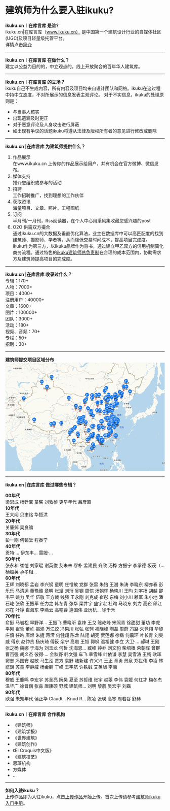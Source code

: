 # 建筑师为什么要入驻ikuku?

**ikuku.cn︱在库言库 是谁?**  
ikuku.cn|在库言库（www.ikuku.cn） 是中国第一个建筑设计行业的自媒体社区(UGC)及项目轻量级托管平台。  
详情点击[简介](http://guide.ikuku.cn/index.html)  

----

**ikuku.cn︱在库言库 在做什么？**  
建立以公益为目的的，中立观点的，线上开放聚合的百年华人建筑库。  

----

**ikuku.cn︱在库言库 的立场？**  
ikuku自己不生成内容，所有内容及项目均来自设计团队和网络。ikuku在这过程中持中立态度，不对所展示的信息发表主观评论。
对于不实信息，ikuku的处理原则是：  
* 与当事人核实  
* 出现遗漏及时更正  
* 对于恶意评论及人身攻击进行屏蔽  
* 如出现有争议的话题ikuku将遵从法律及版权所有者的意见进行修改或删除  

----

**ikuku.cn |在库言库 为建筑师提供什么？**  
1. 作品展示  
在www.ikuku.cn 上传你的作品展示给用户，并有机会在官方微博、微信发布。  
2. 媒体支持  
推介您组织或参与的活动  
3. 招聘  
工作招聘推广，找到理想的工作伙伴  
4. 获取资讯  
海量项目、文章、照片、工程图纸  
5. 订阅  
半月刊/一月刊，Rss阅读器，在个人中心用采风集收藏您感兴趣的post  
6. O2O 供需双方撮合  
通过ikuku.cn的大数据及垂直优化算法，业主在数据库中可以高匹配度的找到建筑师、摄影师、学者等，从而降低交易时间成本，提高项目完成度。  
ikuku作为第三方，以ikuku品牌作为背书，通过建立甲乙双方的信用机制简化商务流程。通过特色的[ikuku建筑师总负责制](https://gitcafe.com/ikuku/hub.caad.xyz/blob/master/studio.md)在合理的成本范围内，协助需求方及建筑师提高项目的完成度。  

----

**ikuku.cn |在库言库 收录过什么？**  
专辑：170+  
人物：7000+  
项目：4000+  
注册用户：40000+  
文章：1600+  
图片：100000+  
团队：3000+  
活动：180+  
视频、音频：70+  
专栏：50+  
招聘：30+  

---


**建筑师提交项目区域分布**     
![ikuku收录项目分布图](images/mapikuku.jpg)  

-----

**ikuku.cn |在库言库 做过哪些专辑？** 
 
 **00年代**     
 梁思成
 杨廷宝
 童寯
 刘敦桢
 更早年代
 吕彦直  
 **10年代**   
 王大闳
 贝聿铭
 华揽洪  
 **20年代**  
 关肇邺
 吴良镛  
 **30年代**  
 彭一刚
 何镜堂
 程泰宁  
 **40年代**  
 贡特·...
 伊东丰...
 雷姆·...  
 **50年代**    
 张永和
 崔愷
 刘家琨
 谢英俊
 艾未未
 缪朴
 孟建民
 齐欣
 汤桦
 方振宁
 李承德
 坂茂（...
 杨超英
 承孝相...   
 **60年代**   
 王辉
 刘晓都
 孟岩
 李兴钢
 童明
 庄惟敏
 党群
 张雷
 朱锫
 王澍
 朱涛
 李晓东
 柳亦春
 彭乐乐
 马清运
 董豫赣
 章明
 张斌
 刘珩
 吴钢
 周恺
 汤朝晖
 杨晓川
 王昀
 刘宇扬
 胡越
 邵韦平
 姚力
 吴华
 伍敬
 王方戟
 钱强
 王永刚
 刘克成
 崔彤
 东梅
 刘小川
 赖军
 朱小地
 潘石屹
 张欣
 王振军
 任力之
 韩冬青
 张华
 梁井宇
 盛宇宏
 杜昀
 马晓东
 刘力
 高崧
 邱江
 邓在
 叶铮
 崔海东
 李燕云
 高艳蓉
 逄国伟
 亚历杭...
 徐千禾   
 **70年代**   
 俞挺
 马岩松
 早野洋...
 王振飞
 曹晓昕
 袁烽
 王戈
 陈屹峰
 宋照青
 徐甜甜
 董功
 李虎
 平刚
 崔哲
 董屹
 揭涌
 万江蛟
 冯果川
 张弘
 张轲
 祝晓峰
 陶磊
 周蔚
 冯路
 朱竞翔
 华黎
 庄慎
 任皓
 唐煜
 朱捷
 蒋滢
 何健翔
 陈龙
 陆翔
 胡宪
 贾莲娜
 徐磊
 何震环
 叶长青
 刘昊威
 傅东
 赵仲贵
 杨庆琦
 傅筱
 朵宁
 高岩
 王旭
 郭枫
 温祖健
 李立
 大卫‧...
 郝琳
 王刚
 张之杨
 魏娜
 于海为
 刘玉龙
 何哲
 沈海恩...
 臧峰
 钟乔
 刘文豹
 柴培根
 荣朝晖
 曾群
 曹百强
 胡义杰
 彼得·...
 金秋野
 韩文强
 车飞
 章雪峰
 叶依谦
 李慧
 吴雪涛
 王畅
 欧晖
 窦志
 冯国安
 赵敏
 马生泓
 贾方
 袁野
 陆新建
 许义兴
 王正
 章勇
 景泉
 郑世伟
 李凌
 林祺錦
 苏童
 李静威
 杨金鹏
 丁峰
 王宇航
 许铁铖
 艾英旭
 李涵   
 **80年代**   
 穆威
 王鹿鸣
 李宏宇
 苏圣亮
 阮昊
 夏至
 苏哲维
 张宇
 赵曌
 李伟
 袁媛
 何红才
 梅冬杰
 温华广
 徐晋巍
 张淼
 唐康硕
 野城
 建筑师...
 刘明
 黎靓
 吴宏宇
 刘磊   
 **90年代**    
 欧强
 未知年代
 侯正华
 Claudi...
 Knud R...
 陈凌
 张瑛
 高寒
 周若谷
 舒赫


-----


**ikuku.cn︱在库言库 合作机构**  
* 《建筑师》  
* 《建筑学报》  
* 《世界建筑》  
* 《建筑创作》   
* 《El Croquis中文版》   
* 《建筑技艺》  
* 思班机构    
* 方媒体   
* ...

-----

**如何入驻ikuku？**  
上传作品即为入驻ikuku，点击[上传作品](http://www.ikuku.cn/self-media/upload/upload-note.php)开始上传。首次上传请参考[建筑师ikuku入门手册](101.md)。  




